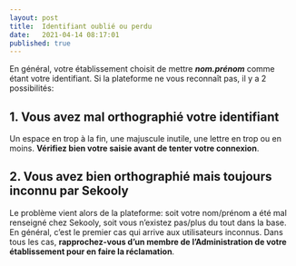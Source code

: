 ```yaml
---
layout: post
title:  Identifiant oublié ou perdu
date:   2021-04-14 08:17:01
published: true
---
```



En général, votre établissement choisit de mettre _**nom.prénom**_ comme étant votre identifiant. Si la
plateforme ne vous reconnaît pas, il y a 2 possibilités:  

## 1. Vous avez mal orthographié votre identifiant
Un espace en trop à la fin, une majuscule inutile, une lettre en trop ou en moins. **Vérifiez bien
votre saisie avant de tenter votre connexion**.

## 2. Vous avez bien orthographié mais toujours inconnu par Sekooly
Le problème vient alors de la plateforme: soit votre nom/prénom a été mal renseigné chez
Sekooly, soit vous n’existez pas/plus du tout dans la base. En général, c’est le premier cas qui
arrive aux utilisateurs inconnus. Dans tous les cas, **rapprochez-vous d’un membre de
l’Administration de votre établissement pour en faire la réclamation**.